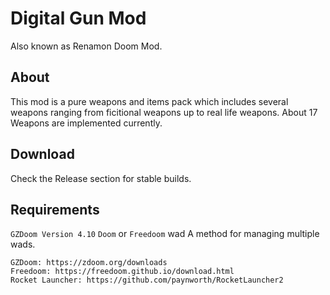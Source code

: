 # Digital Gun Mod
Also known as Renamon Doom Mod.

## About

This mod is a pure weapons and items pack which includes several weapons ranging from ficitional weapons up to real life weapons. About 17 Weapons are implemented currently.

## Download
Check the Release section for stable builds. 

## Requirements
```GZDoom Version 4.10``` 
``Doom`` or ``Freedoom`` wad 
A method for managing multiple wads. 

```
GZDoom: https://zdoom.org/downloads
Freedoom: https://freedoom.github.io/download.html
Rocket Launcher: https://github.com/paynworth/RocketLauncher2
```
